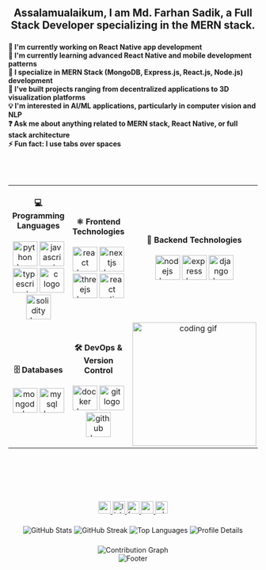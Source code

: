 <h2 align="center">Assalamualaikum, I am Md. Farhan Sadik, a Full Stack Developer specializing in the MERN stack.</h2>

###

<h4 align="left">🔭 I'm currently working on React Native app development<br>🌱 I'm currently learning advanced React Native and mobile development patterns<br>💼 I specialize in MERN Stack (MongoDB, Express.js, React.js, Node.js) development<br>🎯 I've built projects ranging from decentralized applications to 3D visualization platforms<br>💡 I'm interested in AI/ML applications, particularly in computer vision and NLP<br>❓ Ask me about anything related to MERN stack, React Native, or full stack architecture<br>⚡ Fun fact: I use tabs over spaces</h4><br/><br/>

<div align="center">
  <table>
    <tr>
      <td align="center">
        <h4>💻 Programming Languages</h4>
        <img src="https://skillicons.dev/icons?i=py" height="50" alt="python logo" />
        <img src="https://skillicons.dev/icons?i=js" height="50" alt="javascript logo" />
        <img src="https://skillicons.dev/icons?i=ts" height="50" alt="typescript logo" />
        <img src="https://skillicons.dev/icons?i=c" height="50" alt="c logo" />
        <img src="https://skillicons.dev/icons?i=solidity" height="50" alt="solidity logo" />
      </td>
      <td align="center">
        <h4>⚛️ Frontend Technologies</h4>
        <img src="https://skillicons.dev/icons?i=react" height="50" alt="react logo" />
        <img src="https://skillicons.dev/icons?i=nextjs" height="50" alt="nextjs logo" />
        <img src="https://skillicons.dev/icons?i=threejs" height="50" alt="threejs logo" />
        <img src="https://skillicons.dev/icons?i=react" height="50" alt="react native logo" />
      </td>
      <td align="center">
        <h4>🔧 Backend Technologies</h4>
        <img src="https://skillicons.dev/icons?i=nodejs" height="50" alt="nodejs logo" />
        <img src="https://skillicons.dev/icons?i=express" height="50" alt="express logo" />
        <img src="https://skillicons.dev/icons?i=django" height="50" alt="django logo" />
      </td>
    </tr>
    <tr>
      <td align="center">
        <h4>🗄️ Databases</h4>
        <img src="https://skillicons.dev/icons?i=mongodb" height="50" alt="mongodb logo" />
        <img src="https://skillicons.dev/icons?i=mysql" height="50" alt="mysql logo" />
      </td>
      <td align="center">
        <h4>🛠️ DevOps & Version Control</h4>
        <img src="https://skillicons.dev/icons?i=docker" height="50" alt="docker logo" />
        <img src="https://skillicons.dev/icons?i=git" height="50" alt="git logo" />
        <img src="https://skillicons.dev/icons?i=github" height="50" alt="github logo" />
      </td>
      <td align="center">
        <img src="https://media.giphy.com/media/L1R1tvI9svkIWwpVYr/giphy.gif" width="250" height="auto" alt="coding gif" />
      </td>
    </tr>
  </table>
</div><br/><br/><br/><br/>

###

<div align="center">
  <a href="https://farhan-sadik.vercel.app/" target="_blank">
    <img src="https://img.shields.io/static/v1?message=Portfolio&logo=vercel&label=&color=000000&logoColor=white&labelColor=&style=for-the-badge" height="25" alt="portfolio logo"  />
  </a>
  <a href="https://www.linkedin.com/in/md-farhan-sadik-39826721b/" target="_blank">
    <img src="https://img.shields.io/static/v1?message=LinkedIn&logo=linkedin&label=&color=0077B5&logoColor=white&labelColor=&style=for-the-badge" height="25" alt="linkedin logo"  />
  </a>
  <a href="https://www.facebook.com/farhan.sadiq2407" target="_blank">
    <img src="https://img.shields.io/static/v1?message=Facebook&logo=facebook&label=&color=1877F2&logoColor=white&labelColor=&style=for-the-badge" height="25" alt="facebook logo"  />
  </a>
  <a href="mailto:md.farhan.sadik.578@gmail.com" target="_blank">
    <img src="https://img.shields.io/static/v1?message=Gmail&logo=gmail&label=&color=D14836&logoColor=white&labelColor=&style=for-the-badge" height="25" alt="gmail logo"  />
  </a>
  <a href="http://Wa.me/+8801521769906" target="_blank">
    <img src="https://img.shields.io/static/v1?message=Whatsapp&logo=whatsapp&label=&color=25D366&logoColor=white&labelColor=&style=for-the-badge" height="25" alt="whatsapp logo"  />
  </a>
</div>

###

<div align="center">
  <img src="https://github-readme-stats.vercel.app/api?username=farhan-sadik247&show_icons=true&theme=tokyonight&hide_border=true&count_private=true&include_all_commits=true" alt="GitHub Stats" />
  <img width="auto" height="auto" src="https://github-readme-streak-stats.herokuapp.com/?user=farhan-sadik247&theme=tokyonight&hide_border=true" alt="GitHub Streak" />
  <img width="auto" height="auto" src="https://github-readme-stats.vercel.app/api/top-langs/?username=farhan-sadik247&theme=tokyonight&hide_border=true&layout=compact" alt="Top Languages" />
  <img width="auto" height="auto" src="https://github-profile-summary-cards.vercel.app/api/cards/profile-details?username=farhan-sadik247&theme=tokyonight" alt="Profile Details" />
</div>

###


<div align="center">
  <img width="auto" height="auto" src="https://github-readme-activity-graph.vercel.app/graph?username=farhan-sadik247&theme=tokyo-night&hide_border=true&area=true&custom_title=Contribution%20Activity" alt="Contribution Graph" />
  
</div>


<div align="center">
  <img src="https://capsule-render.vercel.app/api?type=waving&color=gradient&height=100&section=footer&text=Thanks%20for%20visiting!&fontSize=16&fontAlignY=65&desc=Let's%20connect%20and%20build%20something%20amazing%20together&descAlignY=50&descAlign=center" alt="Footer" />
</div>

